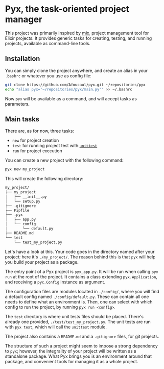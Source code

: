 # Pyx, the task-oriented project manager

This project was primarily inspired by [mix](https://hexdocs.pm/mix/Mix.html), project management tool for Elixir projects.
It provides generic tasks for creating, testing, and running projects, available as command-line tools.


## Installation

You can simply clone the project anywhere, and create an alias in your `.bashrc` or whatever you use as config file:

```bash
git clone https://github.com/Afoucaul/pyx.git ~/repositories/pyx
echo "alias pyx='~/repositories/pyx/main.py'" >> ~/.bashrc
```

Now `pyx` will be available as a command, and will accept tasks as parameters.


## Main tasks

There are, as for now, three tasks:
- `new` for project creation
- `test` for running project test with [`unittest`](https://docs.python.org/3/library/unittest.html)
- `run` for project execution


You can create a new project with the following command:

```bash
pyx new my_project
```

This will create the following directory:

```txt
my_project/
├── my_project
│   ├── __init__.py
│   └── setup.py
├── .gitignore
├── Pipfile
├── .pyx
│   ├── app.py
│   └── config
│       └── default.py
├── README.md
└── test
    └── test_my_project.py
```

Let's have a look at this.
Your code goes in the directory named after your project; here it's `./my_project/`.
The reason behind this is that `pyx` will help you build your project as a package.

The entry point of a Pyx project is `pyx_app.py`.
It will be run when calling `pyx run` at the root of the project.
It contains a class extending `pyx.Application`, and receiving a `pyx.Config` instance as argument.

The configuration files are modules located in `./config/`, where you will find a default config named `./config/default.py`.
These can contain all one needs to define what an environment is.
Then, one can select with which config to run the project, by running `pyx run <config>`.

The `test` directory is where unit tests files should be placed.
There's already one provided, `./test/test_my_project.py`.
The unit tests are run with `pyx test`, which will call the `unittest` module.

The project also contains a `README.md` and a `.gitignore` files, for git projects.

The structure of such a project might seem to impose a strong dependency to `pyx`;
however, the integrality of your project will be written as a standalone package.
What Pyx brings you is an environment around that package, and convenient tools for managing it as a whole project.
